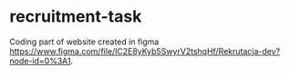 # recruitment-task
Coding part of website created in figma https://www.figma.com/file/lC2E8yKyb5SwyrV2tshqHf/Rekrutacja-dev?node-id=0%3A1.
